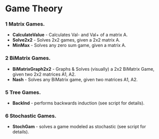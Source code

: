 # Game Theory

### 1 Matrix Games.
* **CalculateValue** - Calculates Val- and Val+ of a matrix A.
* **Solve2x2** - Solves 2x2 games, given a 2x2 matrix A.
* **MinMax** - Solves any zero sum game, given a matrix A.

### 2 BiMatrix Games.
* **BiMatrixGraph2x2** - Graphs & Solves (visually) a 2x2 BiMatrix Game, given two 2x2 matrices A1, A2.
* **Nash** - Solves any BiMatrix game, given two matrices A1, A2.

### 5 Tree Games.
* **BackInd** - performs backwards induction (see script for details).

### 6 Stochastic Games.
* **StochGam** - solves a game modeled as stochastic (see script for details).

